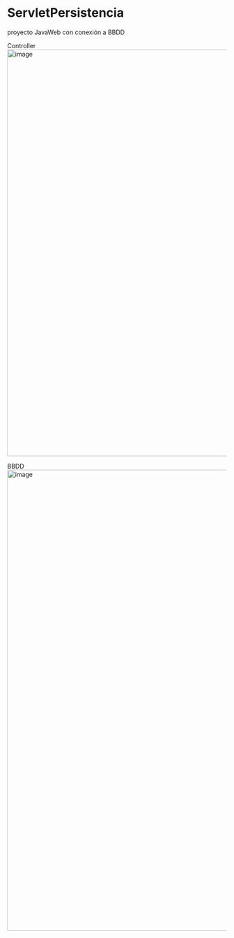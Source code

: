 # ServletPersistencia
proyecto JavaWeb con conexión a BBDD

Controller
<img width="932" alt="image" src="https://user-images.githubusercontent.com/32286953/235050510-c990f262-4930-4a67-8417-2535667eff20.png">

BBDD
<img width="1056" alt="image" src="https://user-images.githubusercontent.com/32286953/235050571-7e62e537-7af4-4e18-a074-f1d8ac028e08.png">

